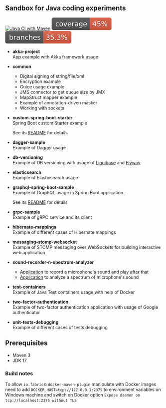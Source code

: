 
## Sandbox for Java coding experiments

[![Java CI with Maven](https://github.com/andrei-punko/java-sandbox/actions/workflows/maven.yml/badge.svg)](https://github.com/andrei-punko/java-sandbox/actions/workflows/maven.yml)
[![Coverage](.github/badges/jacoco.svg)](https://github.com/andrei-punko/java-sandbox/actions/workflows/maven.yml)
[![Branches](.github/badges/branches.svg)](https://github.com/andrei-punko/java-sandbox/actions/workflows/maven.yml)

* **akka-project**  
App example with Akka framework usage 


* **common**  
  - Digital signing of string/file/xml
  - Encryption example
  - Guice usage example
  - JMS connector to get queue size by JMX
  - MapStruct mapper example
  - Example of annotation-driven masker
  - Working with sockets


* **custom-spring-boot-starter**  
  Spring Boot custom Starter example

  See its [README](custom-spring-boot-starter/README.md) for details


* **dagger-sample**  
Example of Dagger usage


* **db-versioning**  
Example of DB versioning with usage of [Liquibase](db-versioning/liquibase-db) and [Flyway](db-versioning/flyway-db)


* **elasticsearch**  
Example of Elasticsearch usage


* **graphql-spring-boot-sample**  
  Example of GraphQL usage in Spring Boot application.
  
  See its [README](graphql-spring-boot-sample/README.md) for details


* **grpc-sample**  
Example of gRPC service and its client


* **hibernate-mappings**  
Example of different cases of Hibernate mappings


* **messaging-stomp-websocket**  
Example of STOMP messaging over WebSockets for building interactive web application


* **sound-recorder-n-spectrum-analyzer**  
  - [Application](sound-recorder-n-spectrum-analyzer/src/main/java/by/andd3dfx/capturesound/AudioCaptureApp.java) to record a microphone's sound and play after that
  - [Application](sound-recorder-n-spectrum-analyzer/src/main/java/by/andd3dfx/capturesound/ShowRealTimeSpectrumApp.java) to analyze a spectrum of microphone's sound 


* **test-containers**  
Example of Java Test containers usage with help of Docker


* **two-factor-authentication**  
Example of two-factor authentication application with usage of Google authenticator


* **unit-tests-debugging**  
Example of different cases of tests debugging

## Prerequisites
- Maven 3
- JDK 17

### Build notes
To allow `io.fabric8:docker-maven-plugin` manipulate with Docker images need to add 
`DOCKER_HOST=tcp://127.0.0.1:2375` to environment variables on Windows machine and switch on 
Docker option `Expose daemon on tcp://localhost:2375 without TLS`
